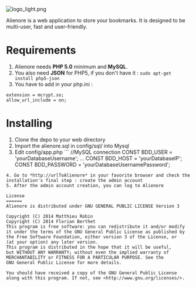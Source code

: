![logo_light.png](https://bitbucket.org/repo/oR8ak9/images/2184913115-logo_light.png)

Alienore is a web application to store your bookmarks. It is designed to be multi-user, fast and user-friendly. 

Requirements
===========
1. Alienore needs **PHP 5.0** minimum and **MySQL**.
2. You also need **JSON** for PHP5, if you don't have it : 
    ``sudo apt-get install php5-json``
3. You have to add in your php.ini  : 
```
extension = mcrypt.so;
allow_url_include = on;

```

Installing
=======
1. Clone the depo to your web directory
2. Import the alienore.sql in config/sql/ into Mysql
3. Edit config/app.php ```
 //MySQL connection
    CONST BDD_USER = 'yourDatabaseUsername';
    ...
    CONST BDD_HOST = 'yourDatabaseIP';
    CONST BDD_PASSWORD = 'yourDatabaseUsernamePassword';
```
4. Go to *http://urlToAlienore* in your favorite browser and check the installation's final step : create the admin account
5. After the admin account creation, you can log to Alienore

License
======
Alienore is distributed under GNU GENERAL PUBLIC LICENSE Version 3

Copyright (C) 2014 Matthieu Robin  
Copyright (C) 2014 Florian Berthet  
This program is free software: you can redistribute it and/or modify
it under the terms of the GNU General Public License as published by
the Free Software Foundation, either version 3 of the License, or
(at your option) any later version.
This program is distributed in the hope that it will be useful,
but WITHOUT ANY WARRANTY; without even the implied warranty of
MERCHANTABILITY or FITNESS FOR A PARTICULAR PURPOSE. See the
GNU General Public License for more details.

You should have received a copy of the GNU General Public License
along with this program. If not, see <http://www.gnu.org/licenses/>.